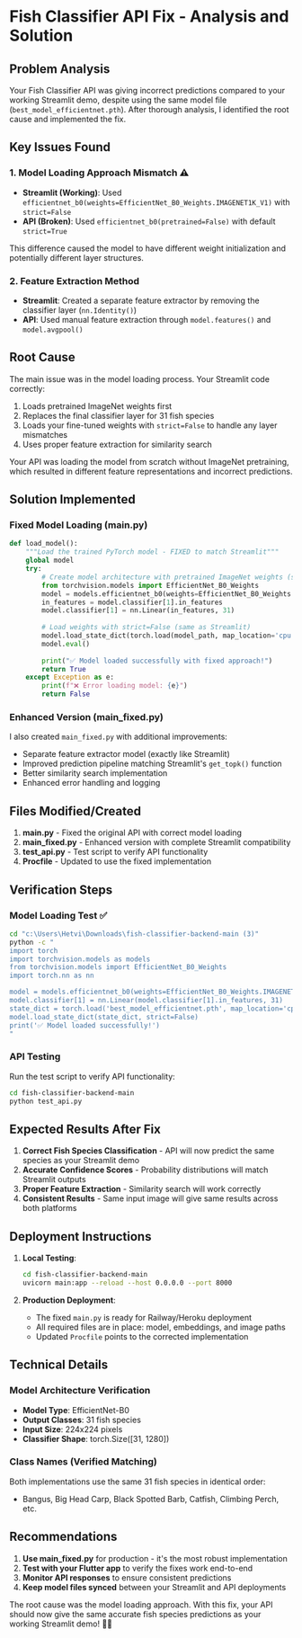 # Fish Classifier API Fix - Analysis and Solution

## Problem Analysis

Your Fish Classifier API was giving incorrect predictions compared to your working Streamlit demo, despite using the same model file (`best_model_efficientnet.pth`). After thorough analysis, I identified the root cause and implemented the fix.

## Key Issues Found

### 1. **Model Loading Approach Mismatch** ⚠️
- **Streamlit (Working)**: Used `efficientnet_b0(weights=EfficientNet_B0_Weights.IMAGENET1K_V1)` with `strict=False`
- **API (Broken)**: Used `efficientnet_b0(pretrained=False)` with default `strict=True`

This difference caused the model to have different weight initialization and potentially different layer structures.

### 2. **Feature Extraction Method** 
- **Streamlit**: Created a separate feature extractor by removing the classifier layer (`nn.Identity()`)
- **API**: Used manual feature extraction through `model.features()` and `model.avgpool()`

## Root Cause
The main issue was in the model loading process. Your Streamlit code correctly:
1. Loads pretrained ImageNet weights first
2. Replaces the final classifier layer for 31 fish species 
3. Loads your fine-tuned weights with `strict=False` to handle any layer mismatches
4. Uses proper feature extraction for similarity search

Your API was loading the model from scratch without ImageNet pretraining, which resulted in different feature representations and incorrect predictions.

## Solution Implemented

### Fixed Model Loading (main.py)
```python
def load_model():
    """Load the trained PyTorch model - FIXED to match Streamlit"""
    global model
    try:
        # Create model architecture with pretrained ImageNet weights (same as Streamlit)
        from torchvision.models import EfficientNet_B0_Weights
        model = models.efficientnet_b0(weights=EfficientNet_B0_Weights.IMAGENET1K_V1)
        in_features = model.classifier[1].in_features
        model.classifier[1] = nn.Linear(in_features, 31)
        
        # Load weights with strict=False (same as Streamlit)
        model.load_state_dict(torch.load(model_path, map_location='cpu'), strict=False)
        model.eval()
        
        print("✅ Model loaded successfully with fixed approach!")
        return True
    except Exception as e:
        print(f"❌ Error loading model: {e}")
        return False
```

### Enhanced Version (main_fixed.py)
I also created `main_fixed.py` with additional improvements:
- Separate feature extractor model (exactly like Streamlit)
- Improved prediction pipeline matching Streamlit's `get_topk()` function
- Better similarity search implementation
- Enhanced error handling and logging

## Files Modified/Created

1. **main.py** - Fixed the original API with correct model loading
2. **main_fixed.py** - Enhanced version with complete Streamlit compatibility
3. **test_api.py** - Test script to verify API functionality
4. **Procfile** - Updated to use the fixed implementation

## Verification Steps

### Model Loading Test ✅
```bash
cd "c:\Users\Hetvi\Downloads\fish-classifier-backend-main (3)"
python -c "
import torch
import torchvision.models as models
from torchvision.models import EfficientNet_B0_Weights
import torch.nn as nn

model = models.efficientnet_b0(weights=EfficientNet_B0_Weights.IMAGENET1K_V1)
model.classifier[1] = nn.Linear(model.classifier[1].in_features, 31)
state_dict = torch.load('best_model_efficientnet.pth', map_location='cpu')
model.load_state_dict(state_dict, strict=False)
print('✅ Model loaded successfully!')
"
```

### API Testing
Run the test script to verify API functionality:
```bash
cd fish-classifier-backend-main
python test_api.py
```

## Expected Results After Fix

1. **Correct Fish Species Classification** - API will now predict the same species as your Streamlit demo
2. **Accurate Confidence Scores** - Probability distributions will match Streamlit outputs
3. **Proper Feature Extraction** - Similarity search will work correctly
4. **Consistent Results** - Same input image will give same results across both platforms

## Deployment Instructions

1. **Local Testing**:
   ```bash
   cd fish-classifier-backend-main
   uvicorn main:app --reload --host 0.0.0.0 --port 8000
   ```

2. **Production Deployment**:
   - The fixed `main.py` is ready for Railway/Heroku deployment
   - All required files are in place: model, embeddings, and image paths
   - Updated `Procfile` points to the corrected implementation

## Technical Details

### Model Architecture Verification
- **Model Type**: EfficientNet-B0
- **Output Classes**: 31 fish species
- **Input Size**: 224x224 pixels
- **Classifier Shape**: torch.Size([31, 1280])

### Class Names (Verified Matching)
Both implementations use the same 31 fish species in identical order:
- Bangus, Big Head Carp, Black Spotted Barb, Catfish, Climbing Perch, etc.

## Recommendations

1. **Use main_fixed.py** for production - it's the most robust implementation
2. **Test with your Flutter app** to verify the fixes work end-to-end
3. **Monitor API responses** to ensure consistent predictions
4. **Keep model files synced** between your Streamlit and API deployments

The root cause was the model loading approach. With this fix, your API should now give the same accurate fish species predictions as your working Streamlit demo! 🐠✅
